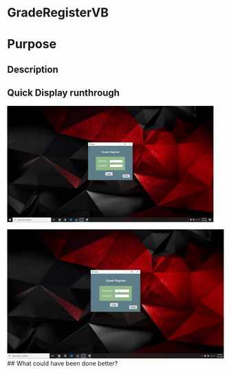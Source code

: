 # GradeRegisterVB
# Purpose
## Description
## Quick Display runthrough
![](Proyectdemo.gif)

<img src="Proyectdemo.gif" height="300" style="object-fit:cover;" >
## What could have been done better?



